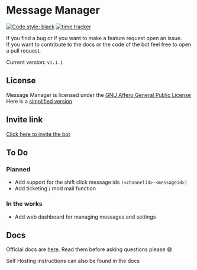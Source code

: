 # Message Manager

[![Code style: black](https://img.shields.io/badge/code%20style-black-000000.svg)](https://github.com/psf/black) [![time tracker](https://wakatime.com/badge/github/AnotherCat/message-bot.svg)](https://wakatime.com/badge/github/AnotherCat/message-bot)
<!--
[![Support Server Invite](https://discord.com/api/guilds/742373263593963614/embed.png)](https://discord.gg/xFZu29t)
-->

If you find a bug or if you want to make a feature request<!--, either join the [discord server](https://discord.gg/xFZu29t) or --> open an issue.  
If you want to contribute to the docs or the code of the bot feel free to open a pull request.

Current version: `v1.1.1`

## License

Message Manager is licensed under the [GNU Affero General Public License](https://github.com/AnotherCat/message-bot/blob/master/LICENSE)  
Here is a [simplified version](https://tldrlegal.com/license/gnu-affero-general-public-license-v3-(agpl-3.0)#summary)

## Invite link

[Click here to invite the bot](https://discord.com/api/oauth2/authorize?client_id=735395698278924359&permissions=379968&scope=bot)

## To Do

### Planned

- Add support for the shift click message ids `(<channelid>-<messageid>)`
- Add ticketing / mod mail function

### In the works

- Add web dashboard for managing messages and settings

## Docs

Official docs are [here](https://docs.messagemanager.xyz). Read them before asking questions please :smile:

Self Hosting instructions can also be found in the docs
